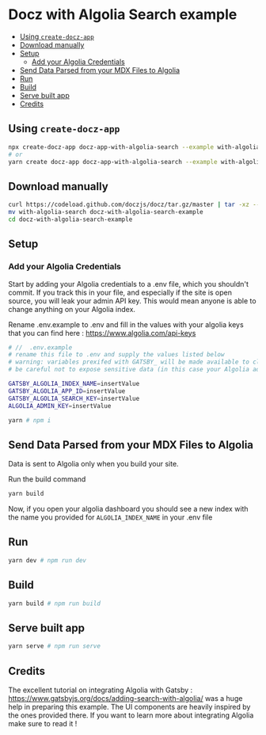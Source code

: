 # Docz with Algolia Search example

- [Using `create-docz-app`](#using-create-docz-app)
- [Download manually](#download-manually)
- [Setup](#setup)
  - [Add your Algolia Credentials](#add-your-algolia-credentials)
- [Send Data Parsed from your MDX Files to Algolia](#send-data-parsed-from-your-mdx-files-to-algolia)
- [Run](#run)
- [Build](#build)
- [Serve built app](#serve-built-app)
- [Credits](#credits)

## Using `create-docz-app`

```sh
npx create-docz-app docz-app-with-algolia-search --example with-algolia-search
# or
yarn create docz-app docz-app-with-algolia-search --example with-algolia-search
```

## Download manually

```sh
curl https://codeload.github.com/doczjs/docz/tar.gz/master | tar -xz --strip=2 docz-master/examples/with-algolia-search
mv with-algolia-search docz-with-algolia-search-example
cd docz-with-algolia-search-example
```

## Setup

### Add your Algolia Credentials

Start by adding your Algolia credentials to a .env file, which you shouldn't commit.
If you track this in your file, and especially if the site is open source, you will leak your admin API key. This would mean anyone is able to change anything on your Algolia index.

Rename .env.example to .env and fill in the values with your algolia keys that you can find here : https://www.algolia.com/api-keys

```sh
# //  .env.example
# rename this file to .env and supply the values listed below
# warning: variables prexifed with GATSBY_ will be made available to client-side code
# be careful not to expose sensitive data (in this case your Algolia admin key ALGOLIA_ADMIN_KEY)

GATSBY_ALGOLIA_INDEX_NAME=insertValue
GATSBY_ALGOLIA_APP_ID=insertValue
GATSBY_ALGOLIA_SEARCH_KEY=insertValue
ALGOLIA_ADMIN_KEY=insertValue
```

```sh
yarn # npm i
```

## Send Data Parsed from your MDX Files to Algolia

Data is sent to Algolia only when you build your site.

Run the build command

```sh
yarn build
```

Now, if you open your algolia dashboard you should see a new index with the name you provided for `ALGOLIA_INDEX_NAME` in your .env file

## Run

```sh
yarn dev # npm run dev
```

## Build

```sh
yarn build # npm run build
```

## Serve built app

```sh
yarn serve # npm run serve
```

## Credits

The excellent tutorial on integrating Algolia with Gatsby : https://www.gatsbyjs.org/docs/adding-search-with-algolia/ was a huge help in preparing this example. The UI components are heavily inspired by the ones provided there. If you want to learn more about integrating Algolia make sure to read it !
